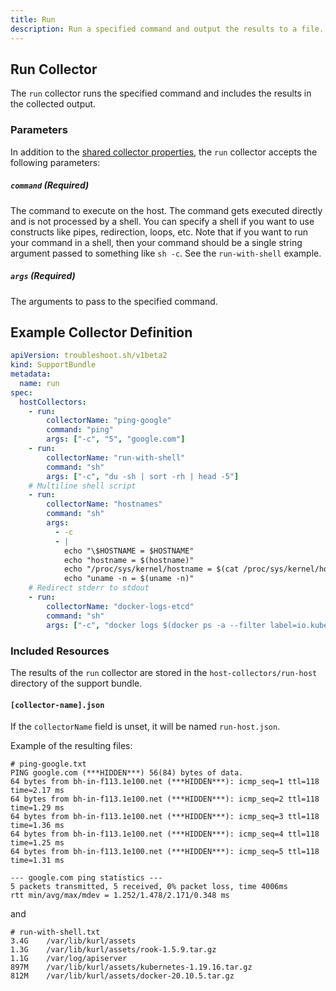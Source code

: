 ```yaml
---
title: Run
description: Run a specified command and output the results to a file.
---
```

## Run Collector

The `run` collector runs the specified command and includes the results in the collected output.

### Parameters

In addition to the [shared collector properties](/collect/collectors/#shared-properties), the `run` collector accepts the following parameters:

##### `command` (Required)
The command to execute on the host.  The command gets executed directly and is not processed by a shell.  You can specify a shell if you want to use constructs like pipes, redirection, loops, etc.  Note that if you want to run your command in a shell, then your command should be a single string argument passed to something like `sh -c`.  See the `run-with-shell` example.

##### `args` (Required)
The arguments to pass to the specified command.

## Example Collector Definition

```yaml
apiVersion: troubleshoot.sh/v1beta2
kind: SupportBundle
metadata:
  name: run
spec:
  hostCollectors:
    - run:
        collectorName: "ping-google"
        command: "ping"
        args: ["-c", "5", "google.com"]
    - run:
        collectorName: "run-with-shell"
        command: "sh"
        args: ["-c", "du -sh | sort -rh | head -5"]
    # Multiline shell script
    - run:
        collectorName: "hostnames"
        command: "sh"
        args:
          - -c
          - |
            echo "\$HOSTNAME = $HOSTNAME"
            echo "hostname = $(hostname)"
            echo "/proc/sys/kernel/hostname = $(cat /proc/sys/kernel/hostname)"
            echo "uname -n = $(uname -n)"
    # Redirect stderr to stdout
    - run:
        collectorName: "docker-logs-etcd"
        command: "sh"
        args: ["-c", "docker logs $(docker ps -a --filter label=io.kubernetes.container.name=etcd -q -l) 2>&1"]
```

### Included Resources

The results of the `run` collector are stored in the `host-collectors/run-host` directory of the support bundle.

#### `[collector-name].json`

If the `collectorName` field is unset, it will be named `run-host.json`.

Example of the resulting files:

```
# ping-google.txt
PING google.com (***HIDDEN***) 56(84) bytes of data.
64 bytes from bh-in-f113.1e100.net (***HIDDEN***): icmp_seq=1 ttl=118 time=2.17 ms
64 bytes from bh-in-f113.1e100.net (***HIDDEN***): icmp_seq=2 ttl=118 time=1.29 ms
64 bytes from bh-in-f113.1e100.net (***HIDDEN***): icmp_seq=3 ttl=118 time=1.36 ms
64 bytes from bh-in-f113.1e100.net (***HIDDEN***): icmp_seq=4 ttl=118 time=1.25 ms
64 bytes from bh-in-f113.1e100.net (***HIDDEN***): icmp_seq=5 ttl=118 time=1.31 ms

--- google.com ping statistics ---
5 packets transmitted, 5 received, 0% packet loss, time 4006ms
rtt min/avg/max/mdev = 1.252/1.478/2.171/0.348 ms
```

and

```
# run-with-shell.txt
3.4G    /var/lib/kurl/assets
1.3G    /var/lib/kurl/assets/rook-1.5.9.tar.gz
1.1G    /var/log/apiserver
897M    /var/lib/kurl/assets/kubernetes-1.19.16.tar.gz
812M    /var/lib/kurl/assets/docker-20.10.5.tar.gz
```
